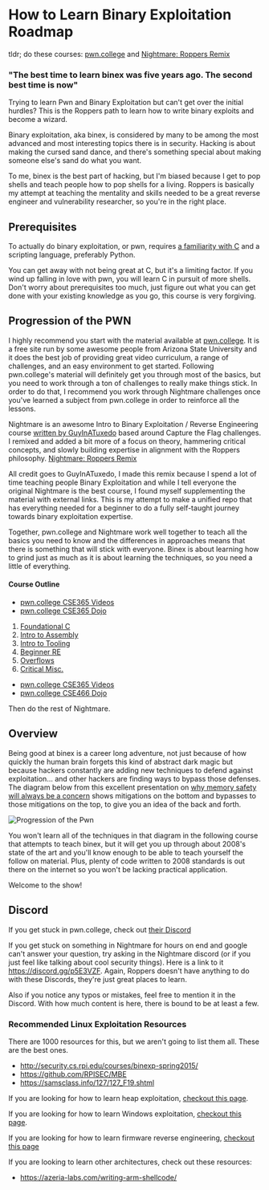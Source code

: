# How to Learn Binary Exploitation Roadmap 

tldr; do these courses: [pwn.college](https://pwn.college/) and [Nightmare: Roppers Remix](https://github.com/hoppersroppers/nightmare)

### "The best time to learn binex was five years ago. The second best time is now"

Trying to learn Pwn and Binary Exploitation but can't get over the initial hurdles? This is the Roppers path to learn how to write binary exploits and become a wizard. 

Binary exploitation, aka binex, is considered by many to be among the most advanced and most interesting topics there is in security. Hacking is about making the cursed sand dance, and there's something special about making someone else's sand do what you want.

To me, binex is the best part of hacking, but I'm biased because I get to pop shells and teach people how to pop shells for a living. Roppers is basically my attempt at teaching the mentality and skills needed to be a great reverse engineer and vulnerability researcher, so you're in the right place.

## Prerequisites ##

To actually do binary exploitation, or pwn, requires [a familiarity with C](/c.md) and a scripting language, preferably Python. 

You can get away with not being great at C, but it's a limiting factor. If you wind up falling in love with pwn, you will learn C in pursuit of more shells. Don't worry about prerequisites too much, just figure out what you can get done with your existing knowledge as you go, this course is very forgiving. 

## Progression of the PWN ##

I highly recommend you start with the material available at [pwn.college](https://pwn.college/). It is a free site run by some awesome people from Arizona State University and it does the best job of providing great video curriculum, a range of challenges, and an easy environment to get started. Following pwn.college's material will definitely get you through most of the basics, but you need to work through a ton of challenges to really make things stick. In order to do that, I recommend you work through Nightmare challenges once you've learned a subject from pwn.college in order to reinforce all the lessons.

Nightmare is an awesome Intro to Binary Exploitation / Reverse Engineering course [written by GuyInATuxedo](https://github.com/guyinatuxedo/nightmare) based around Capture the Flag challenges. I remixed and added a bit more of a focus on theory, hammering critical concepts, and slowly building expertise in alignment with the Roppers philosophy. [Nightmare: Roppers Remix](https://github.com/hoppersroppers/nightmare)

All credit goes to GuyInATuxedo, I made this remix because I spend a lot of time teaching people Binary Exploitation and while I tell everyone the original Nightmare is the best course, I found myself supplementing the material with external links. This is my attempt to make a unified repo that has everything needed for a beginner to do a fully self-taught journey towards binary exploitation expertise.

Together, pwn.college and Nightmare work well together to teach all the basics you need to know and the differences in approaches means that there is something that will stick with everyone. Binex is about learning how to grind just as much as it is about learning the techniques, so you need a little of everything.

#### Course Outline

* [pwn.college CSE365 Videos](https://www.youtube.com/playlist?list=PL-ymxv0nOtqqW1sDfN6UGUfJTcYqYH9CM)
* [pwn.college CSE365 Dojo](https://pwn.college/cse365-s2023/)

1. [Foundational C](https://github.com/hoppersroppers/nightmare/blob/master/modules/00-intro/readme.md)
2. [Intro to Assembly](https://github.com/hoppersroppers/nightmare/blob/master/modules/01-intro_assembly/readme.md)
3. [Intro to Tooling](https://github.com/hoppersroppers/nightmare/blob/master/modules/02-intro_tooling/readme.md)
4. [Beginner RE](https://github.com/hoppersroppers/nightmare/blob/master/modules/03-beginner_re/readme.md)
5. [Overflows](https://github.com/hoppersroppers/nightmare/blob/master/modules/04-Overflows/readme.md)
6. [Critical Misc.](https://github.com/hoppersroppers/nightmare/blob/master/modules/05-CriticalMisc/readme.md)

* [pwn.college CSE365 Videos](https://www.youtube.com/playlist?list=PL-ymxv0nOtqqQzEncNuE6jetlJAiBUda-)
* [pwn.college CSE466 Dojo](https://pwn.college/cse466-f2023/)

Then do the rest of Nightmare. 

## Overview

Being good at binex is a career long adventure, not just because of how quickly the human brain forgets this kind of abstract dark magic but because hackers constantly are adding new techniques to defend against exploitation... and other hackers are finding ways to bypass those defenses. The diagram below from this excellent presentation on [why memory safety will always be a concern](https://docs.google.com/presentation/d/1EscMOcMNOwi-bCgOthjiwIXE30w_SeHk3ahjyY0pX10/edit#slide=id.g72177b938a_1_18514) shows mitigations on the bottom and bypasses to those mitigations on the top, to give you an idea of the back and forth.

![Progression of the Pwn](https://pbs.twimg.com/media/FOE9minXIAAT9f7?format=jpg&name=large)

You won't learn all of the techniques in that diagram in the following course that attempts to teach binex, but it will get you up through about 2008's state of the art and you'll know enough to be able to teach yourself the follow on material. Plus, plenty of code written to 2008 standards is out there on the internet so you won't be lacking practical application. 

Welcome to the show!

## Discord 

If you get stuck in pwn.college, check out [their Discord](https://discord.gg/pwncollege)

If you get stuck on something in Nightmare for hours on end and google can't answer your question, try asking in the Nightmare discord (or if you just feel like talking about cool security things). Here is a link to it <https://discord.gg/p5E3VZF>. Again, Roppers doesn't have anything to do with these Discords, they're just great places to learn. 

Also if you notice any typos or mistakes, feel free to mention it in the Discord. With how much content is here, there is bound to be at least a few.

### Recommended Linux Exploitation Resources ###

There are 1000 resources for this, but we aren't going to list them all. These are the best ones.

* <http://security.cs.rpi.edu/courses/binexp-spring2015/>
* <https://github.com/RPISEC/MBE>
* <https://samsclass.info/127/127_F19.shtml>

If you are looking for how to learn heap exploitation, [checkout this page](/heap.md).

If you are looking for how to learn Windows exploitation, [checkout this page](/pwningwin.md).

If you are looking for how to learn firmware reverse engineering, [checkout this page](/firmware.md)

If you are looking to learn other architectures, check out these resources:

* <https://azeria-labs.com/writing-arm-shellcode/>
